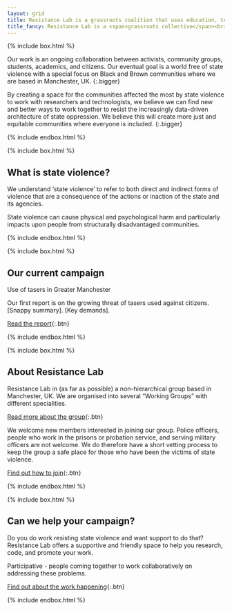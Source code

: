 ```yaml
---
layout: grid
title: Resistance Lab is a grassroots coalition that uses education, technology and research to find new ways to resist state violence.
title_fancy: Resistance Lab is a <span>grassroots collective</span><br> that uses <span>education, technology and research</span><br> to find new ways to <span>resist state violence.</span>
---
```


<!-- Introduction -->

{% include box.html %}

Our work is an ongoing collaboration between activists, community groups, students, academics, and citizens. Our eventual goal is a world free of state violence with a special focus on Black and Brown communities where we are based in Manchester, UK.
{:.bigger}

By creating a space for the communities affected the most by state violence to work with researchers and technologists, we believe we can find new and better ways to work together to resist the increasingly data-driven architecture of state oppression. We believe this will create more just and equitable communities where everyone is included.
{:.bigger}

{% include endbox.html %}

<!-- What is state violence? -->

{% include box.html %}

## What is state violence?

We understand ‘state violence’ to refer to both direct and indirect forms of violence that are a consequence of the actions or inaction of the state and its agencies.

State violence can cause physical and psychological harm and particularly impacts upon people from structurally disadvantaged communities.

{% include endbox.html %}

<!-- Current campaigns -->

{% include box.html %}

## Our current campaign

Use of tasers in Greater Manchester

Our first report is on the growing threat of tasers used against citizens. [Snappy summary]. [Key demands].

[Read the report](/our-work/tasers){:.btn}

{% include endbox.html %}

<!-- About the group -->

{% include box.html %}

## About Resistance Lab

Resistance Lab in (as far as possible) a non-hierarchical group based in Manchester, UK. We are organised into several “Working Groups” with different specialities.

[Read more about the group](/about-us/){:.btn}

We welcome new members interested in joining our group. Police officers, people who work in the prisons or probation service, and serving military officers are not welcome. We do therefore have a short vetting process to keep the group a safe place for those who have been the victims of state violence.

[Find out how to join](/about-us/join){:.btn}

{% include endbox.html %}

<!-- Can we help? -->

{% include box.html %}

## Can we help your campaign?

Do you do work resisting state violence and want support to do that? Resistance Lab offers a supportive and friendly space to help you research, code, and promote your work.

Participative - people coming together to work collaboratively on addressing these problems.

[Find out about the work happening](/about-us/can-we-help){:.btn}

{% include endbox.html %}
